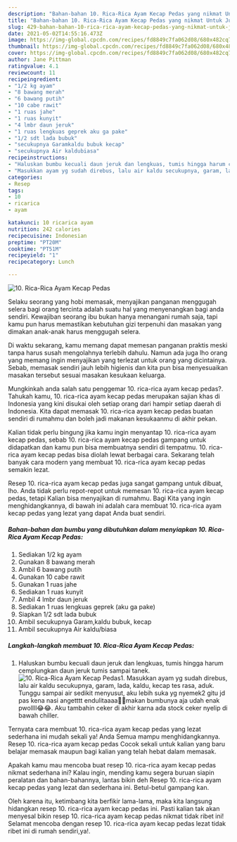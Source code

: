 ```yaml
---
description: "Bahan-bahan 10. Rica-Rica Ayam Kecap Pedas yang nikmat Untuk Jualan"
title: "Bahan-bahan 10. Rica-Rica Ayam Kecap Pedas yang nikmat Untuk Jualan"
slug: 429-bahan-bahan-10-rica-rica-ayam-kecap-pedas-yang-nikmat-untuk-jualan
date: 2021-05-02T14:55:16.473Z
image: https://img-global.cpcdn.com/recipes/fd8849c7fa062d08/680x482cq70/10-rica-rica-ayam-kecap-pedas-foto-resep-utama.jpg
thumbnail: https://img-global.cpcdn.com/recipes/fd8849c7fa062d08/680x482cq70/10-rica-rica-ayam-kecap-pedas-foto-resep-utama.jpg
cover: https://img-global.cpcdn.com/recipes/fd8849c7fa062d08/680x482cq70/10-rica-rica-ayam-kecap-pedas-foto-resep-utama.jpg
author: Jane Pittman
ratingvalue: 4.1
reviewcount: 11
recipeingredient:
- "1/2 kg ayam"
- "8 bawang merah"
- "6 bawang putih"
- "10 cabe rawit"
- "1 ruas jahe"
- "1 ruas kunyit"
- "4 lmbr daun jeruk"
- "1 ruas lengkuas geprek aku ga pake"
- "1/2 sdt lada bubuk"
- "secukupnya Garamkaldu bubuk kecap"
- "secukupnya Air kaldubiasa"
recipeinstructions:
- "Haluskan bumbu kecuali daun jeruk dan lengkuas, tumis hingga harum cemplungkan daun jeruk tumis sampai tanek."
- "Masukkan ayam yg sudah direbus, lalu air kaldu secukupnya, garam, lada, kaldu, kecap tes rasa, aduk. Tunggu sampai air sedikit menyusut, aku lebih suka yg nyemek2 gitu jd pas kena nasi angetttt endulitaaaa🤤🤤makan bumbunya aja udah enak pwollll😂😂. Aku tambahin ceker di akhir karna ada stock ceker nyelip di bawah chiller."
categories:
- Resep
tags:
- 10
- ricarica
- ayam

katakunci: 10 ricarica ayam 
nutrition: 242 calories
recipecuisine: Indonesian
preptime: "PT20M"
cooktime: "PT51M"
recipeyield: "1"
recipecategory: Lunch

---
```



![10. Rica-Rica Ayam Kecap Pedas](https://img-global.cpcdn.com/recipes/fd8849c7fa062d08/680x482cq70/10-rica-rica-ayam-kecap-pedas-foto-resep-utama.jpg)

Selaku seorang yang hobi memasak, menyajikan panganan menggugah selera bagi orang tercinta adalah suatu hal yang menyenangkan bagi anda sendiri. Kewajiban seorang ibu bukan hanya menangani rumah saja, tapi kamu pun harus memastikan kebutuhan gizi terpenuhi dan masakan yang dimakan anak-anak harus menggugah selera.

Di waktu  sekarang, kamu memang dapat memesan panganan praktis meski tanpa harus susah mengolahnya terlebih dahulu. Namun ada juga lho orang yang memang ingin menyajikan yang terlezat untuk orang yang dicintainya. Sebab, memasak sendiri jauh lebih higienis dan kita pun bisa menyesuaikan masakan tersebut sesuai masakan kesukaan keluarga. 



Mungkinkah anda salah satu penggemar 10. rica-rica ayam kecap pedas?. Tahukah kamu, 10. rica-rica ayam kecap pedas merupakan sajian khas di Indonesia yang kini disukai oleh setiap orang dari hampir setiap daerah di Indonesia. Kita dapat memasak 10. rica-rica ayam kecap pedas buatan sendiri di rumahmu dan boleh jadi makanan kesukaanmu di akhir pekan.

Kalian tidak perlu bingung jika kamu ingin menyantap 10. rica-rica ayam kecap pedas, sebab 10. rica-rica ayam kecap pedas gampang untuk didapatkan dan kamu pun bisa membuatnya sendiri di tempatmu. 10. rica-rica ayam kecap pedas bisa diolah lewat berbagai cara. Sekarang telah banyak cara modern yang membuat 10. rica-rica ayam kecap pedas semakin lezat.

Resep 10. rica-rica ayam kecap pedas juga sangat gampang untuk dibuat, lho. Anda tidak perlu repot-repot untuk memesan 10. rica-rica ayam kecap pedas, tetapi Kalian bisa menyajikan di rumahmu. Bagi Kita yang ingin menghidangkannya, di bawah ini adalah cara membuat 10. rica-rica ayam kecap pedas yang lezat yang dapat Anda buat sendiri.

<!--inarticleads1-->

##### Bahan-bahan dan bumbu yang dibutuhkan dalam menyiapkan 10. Rica-Rica Ayam Kecap Pedas:

1. Sediakan 1/2 kg ayam
1. Gunakan 8 bawang merah
1. Ambil 6 bawang putih
1. Gunakan 10 cabe rawit
1. Gunakan 1 ruas jahe
1. Sediakan 1 ruas kunyit
1. Ambil 4 lmbr daun jeruk
1. Sediakan 1 ruas lengkuas geprek (aku ga pake)
1. Siapkan 1/2 sdt lada bubuk
1. Ambil secukupnya Garam,kaldu bubuk, kecap
1. Ambil secukupnya Air kaldu/biasa




<!--inarticleads2-->

##### Langkah-langkah membuat 10. Rica-Rica Ayam Kecap Pedas:

1. Haluskan bumbu kecuali daun jeruk dan lengkuas, tumis hingga harum cemplungkan daun jeruk tumis sampai tanek.
<img src="https://img-global.cpcdn.com/steps/14666075a8c24fc2/160x128cq70/10-rica-rica-ayam-kecap-pedas-langkah-memasak-1-foto.jpg" alt="10. Rica-Rica Ayam Kecap Pedas">1. Masukkan ayam yg sudah direbus, lalu air kaldu secukupnya, garam, lada, kaldu, kecap tes rasa, aduk. Tunggu sampai air sedikit menyusut, aku lebih suka yg nyemek2 gitu jd pas kena nasi angetttt endulitaaaa🤤🤤makan bumbunya aja udah enak pwollll😂😂. Aku tambahin ceker di akhir karna ada stock ceker nyelip di bawah chiller.




Ternyata cara membuat 10. rica-rica ayam kecap pedas yang lezat sederhana ini mudah sekali ya! Anda Semua mampu menghidangkannya. Resep 10. rica-rica ayam kecap pedas Cocok sekali untuk kalian yang baru belajar memasak maupun bagi kalian yang telah hebat dalam memasak.

Apakah kamu mau mencoba buat resep 10. rica-rica ayam kecap pedas nikmat sederhana ini? Kalau ingin, mending kamu segera buruan siapin peralatan dan bahan-bahannya, lantas bikin deh Resep 10. rica-rica ayam kecap pedas yang lezat dan sederhana ini. Betul-betul gampang kan. 

Oleh karena itu, ketimbang kita berfikir lama-lama, maka kita langsung hidangkan resep 10. rica-rica ayam kecap pedas ini. Pasti kalian tak akan menyesal bikin resep 10. rica-rica ayam kecap pedas nikmat tidak ribet ini! Selamat mencoba dengan resep 10. rica-rica ayam kecap pedas lezat tidak ribet ini di rumah sendiri,ya!.

